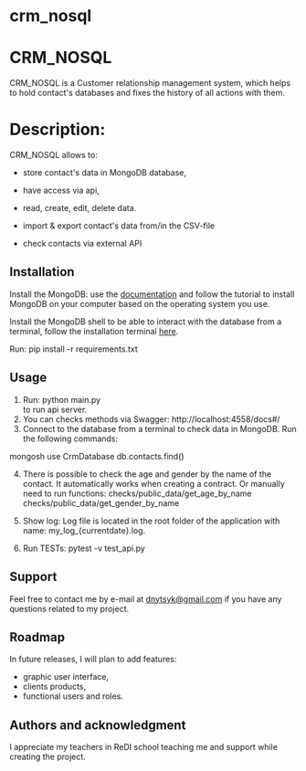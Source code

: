 # crm_nosql

# CRM_NOSQL

CRM_NOSQL is a Customer relationship management system, which helps to hold contact's databases and fixes the history of all actions with them. 

# Description:

CRM_NOSQL allows to:
- store contact's data in MongoDB database,
- have access via api,
- read, create, edit, delete data.

- import & export contact's data from/in the CSV-file
- check contacts via external API

## Installation

Install the MongoDB: use the [documentation](https://www.mongodb.com/docs/manual/installation/) and follow the tutorial to install MongoDB on your computer based on the operating system you use.

Install the MongoDB shell to be able to interact with the database from a terminal, follow the installation terminal [here](https://www.mongodb.com/docs/mongodb-shell/install/).

Run:
pip install -r requirements.txt

## Usage

1. Run:
python main.py  
to run api server.
2. You can checks methods via  Swagger: 
http://localhost:4558/docs#/
3. Connect to the database from a terminal to check data in MongoDB.
Run the following commands:

mongosh
use CrmDatabase
db.contacts.find()

4. There is possible to check the age and gender by the name of the contact. 
It automatically works when creating a contract. Or manually need to run functions: 
checks/public_data/get_age_by_name
checks/public_data/get_gender_by_name
5. Show log: Log file is located in the root folder of the application with name: my_log_{currentdate}.log.

6. Run TESTs: 
pytest -v test_api.py

## Support

Feel free to contact me by e-mail at dnytsyk@gmail.com if you have any questions related to my project.

## Roadmap

In future releases, I will plan to add features:
- graphic user interface,
- clients products,
- functional users and roles.

## Authors and acknowledgment

I appreciate my teachers in ReDI school teaching me and support while creating the project.